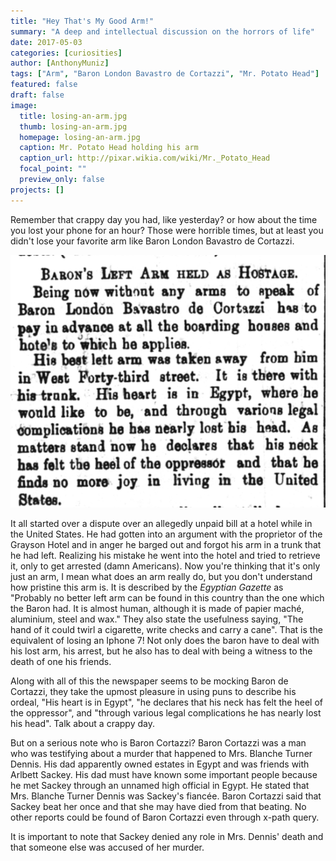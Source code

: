 ```yaml
---
title: "Hey That's My Good Arm!"
summary: "A deep and intellectual discussion on the horrors of life"
date: 2017-05-03
categories: [curiosities]
author: [AnthonyMuniz]
tags: ["Arm", "Baron London Bavastro de Cortazzi", "Mr. Potato Head"]
featured: false
draft: false
image:
  title: losing-an-arm.jpg
  thumb: losing-an-arm.jpg
  homepage: losing-an-arm.jpg
  caption: Mr. Potato Head holding his arm
  caption_url: http://pixar.wikia.com/wiki/Mr._Potato_Head
  focal_point: ""
  preview_only: false
projects: []
---
```

Remember that crappy day you had, like yesterday? or how about the time you lost your phone for an hour? Those were horrible times, but at least you didn't lose your favorite arm like Baron London Bavastro de Cortazzi.

![Newspaper Head](muniz-Barons-Arm.png)

It all started over a dispute over an allegedly unpaid bill at a hotel while in the United States. He had gotten into an argument with the proprietor of the Grayson Hotel and in anger he barged out and forgot his arm in a trunk that he had left. Realizing his mistake he went into the hotel and tried to retrieve it, only to get arrested (damn Americans). Now you're thinking that it's only just an arm, I mean what does an arm really do, but you don't understand how pristine this arm is. It is described by the *Egyptian Gazette* as "Probably no better left arm can be found in this country than the one which the Baron had. It is almost human, although it is made of papier maché, aluminium, steel and wax." They also state the usefulness saying, "The hand of it could twirl a cigarette, write checks and carry a cane". That is the equivalent of losing an Iphone 7! Not only does the baron have to deal with his lost arm, his arrest, but he also has to deal with being a witness to the death of one his friends.

Along with all of this the newspaper seems to be mocking Baron de Cortazzi, they take the upmost pleasure in using puns to describe his ordeal, "His heart is in Egypt", "he declares that his neck has felt the heel of the oppressor", and "through various legal complications he has nearly lost his head". Talk about a crappy day.

But on a serious note who is Baron Cortazzi? Baron Cortazzi was a man who was testifying about a murder that happened to Mrs. Blanche Turner Dennis. His dad apparently owned estates in Egypt and was friends with Arlbett Sackey. His dad must have known some important people because he met Sackey through an unnamed high official in Egypt. He stated that Mrs. Blanche Turner Dennis was Sackey's fiancée. Baron Cortazzi said that Sackey beat her once and that she may have died from that beating. No other reports could be found of Baron Cortazzi even through x-path query.

It is important to note that Sackey denied any role in Mrs. Dennis' death and that someone else was accused of her murder.
